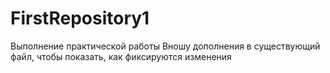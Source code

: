 # FirstRepository1
Выполнение практической работы
Вношу дополнения в существующий файл, чтобы показать, как фиксируются изменения
